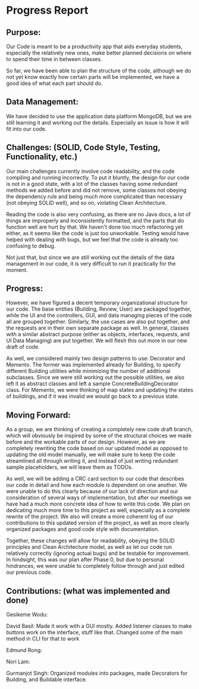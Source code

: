 # Progress Report

## Purpose:
Our Code is meant to be a productivity app that aids everyday students, especially the relatively new ones, make better planned decisions on where to spend their time in between classes.

So far, we have been able to plan the structure of the code, although we do not yet know exactly how certain parts will be implemented, we have a good idea of what each part should do.


## Data Management:

We have decided to use the application data platform MongoDB, but we are still learning it and working out the details. Especially an issue is how it will fit into our code.


## Challenges: (SOLID, Code Style, Testing, Functionality, etc.)

Our main challenges currently involve code readability, and the code compiling and running incorrectly. To put it bluntly, the design for our code is not in a good state, with a lot of the classes having some redundant methods we added before and did not remove, some classes not obeying the dependency rule and being much more complicated than necessary (not obeying SOLID well), and so on, violating Clean Architecture.

Reading the code is also very confusing, as there are no Java docs, a lot of things are improperly and inconsistently formatted, and the parts that do function well are hurt by that. We haven't done too much refactoring yet either, as it seems like the code is just too unworkable. Testing would have helped with dealing with bugs, but we feel that the code is already too confusing to debug.

Not just that, but since we are still working out the details of the data management in our code, it is very difficult to run it practically for the moment.


## Progress: 

However, we have figured a decent temporary organizational structure for our code. The base entities (Building, Review, User) are packaged together, while the UI and the controllers, GUI, and data managing pieces of the code all are grouped together. Similarly, the use cases are also put together, and the requests are in their own separate package as well. In general, classes with a similar abstract purpose (either as objects, interfaces, requests, and UI Data Managing) are put together. We will flesh this out more in our new draft of code.

As well, we considered mainly two design patterns to use: Decorator and Memento. The former was implemented already for Building, to specify different Building utilities while minimizing the number of additional subclasses. Since we were still working out the possible utilities, we also left it as abstract classes and left a sample ConcreteBuildingDecorator class. For Memento, we were thinking of map states and updating the states of buildings, and if it was invalid we would go back to a previous state.

## Moving Forward:

As a group, we are thinking of creating a completely new code draft branch, which will obviously be inspired by some of the structural choices we made before and the workable parts of our design. However, as we are completely rewriting the code based on our updated model as opposed to updating the old model manually, we will make sure to keep the code streamlined all through writing it, and instead of just writing redundant sample placeholders, we will leave them as TODOs.

As well, we will be adding a CRC card section to our code that describes our code in detail and how each module is dependent on one another. We were unable to do this clearly because of our lack of direction and our consideration of several ways of implementation, but after our meetings we have had a much more concrete idea of how to write this code. We plan on dedicating much more time to this project as well, especially as a complete rewrite of the project. We also will create a more coherent log of our contributions to this updated version of the project, as well as more clearly organized packages and good code style with documentation.

Together, these changes will allow for readability, obeying the SOLID principles and Clean Architecture model, as well as let our code run relatively correctly (ignoring actual bugs) and be testable for improvement. In hindsight, this was our plan after Phase 0, but due to personal hindrances, we were unable to completely follow through and just edited our previous code.

## Contributions: (what was implemented and done)

Gesikeme Wodu: 

David Basil: Made it work with a GUI mostly. Added listener classes to make buttons work on the interface, stuff like that. Changed some of the main method in CLI for that to work

Edmund Rong: 

Nori Lam: 

Gurmanjot Singh: Organized modules into packages, made Decorators for Building, and Buildable interface.
